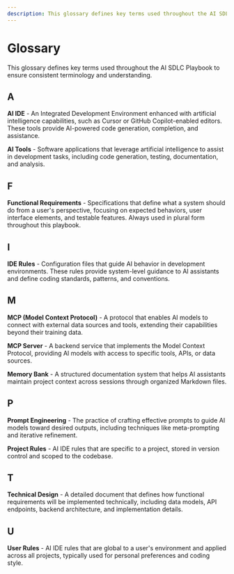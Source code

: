 ```yaml
---
description: This glossary defines key terms used throughout the AI SDLC Playbook to ensure consistent terminology and understanding.
---
```


# Glossary

This glossary defines key terms used throughout the AI SDLC Playbook to ensure consistent terminology and understanding.

## A

**AI IDE** - An Integrated Development Environment enhanced with artificial intelligence capabilities, such as Cursor or GitHub Copilot-enabled editors. These tools provide AI-powered code generation, completion, and assistance.

**AI Tools** - Software applications that leverage artificial intelligence to assist in development tasks, including code generation, testing, documentation, and analysis.

## F

**Functional Requirements** - Specifications that define what a system should do from a user's perspective, focusing on expected behaviors, user interface elements, and testable features. Always used in plural form throughout this playbook.

## I

**IDE Rules** - Configuration files that guide AI behavior in development environments. These rules provide system-level guidance to AI assistants and define coding standards, patterns, and conventions.

## M

**MCP (Model Context Protocol)** - A protocol that enables AI models to connect with external data sources and tools, extending their capabilities beyond their training data.

**MCP Server** - A backend service that implements the Model Context Protocol, providing AI models with access to specific tools, APIs, or data sources.

**Memory Bank** - A structured documentation system that helps AI assistants maintain project context across sessions through organized Markdown files.

## P

**Prompt Engineering** - The practice of crafting effective prompts to guide AI models toward desired outputs, including techniques like meta-prompting and iterative refinement.

**Project Rules** - AI IDE rules that are specific to a project, stored in version control and scoped to the codebase.

## T

**Technical Design** - A detailed document that defines how functional requirements will be implemented technically, including data models, API endpoints, backend architecture, and implementation details.

## U

**User Rules** - AI IDE rules that are global to a user's environment and applied across all projects, typically used for personal preferences and coding style.
